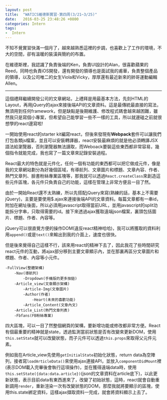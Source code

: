 ```yaml
---
layout: post
title:  "WATICS維德斯實習-第四周(3/21~3/25)"
date:   2016-03-25 23:48:26 +0800
categories: Intern
tags:
-  Intern
---
```


不知不覺實習快滿一個月了，越來越熟悉這裡的步調，也喜歡上了工作的環境，不大的空間，卻有溫暖的裝潢與簡約的布置。

在維德斯裡，我認識了負責後端的Ken，負責UI設計的Alan，很喜歡蘋果的Reed，同時也負責iOS開發，還有開發的領導也是面試我的甫華，負責整個產品的領導，以及公司唯二的女生Viola和Vicky，厚厚還有最近新來的帥哥運動編輯Allen。  
  
---
這個禮拜繼續開發公司的文章網站，上禮拜是用最基本方法，先刻HTML的Layout，再用jQuery的ajax來接後端API的文章資料。這是最傳統最直接的寫法，無須用到任何framework，但是缺點是後期維護、修改程式碼會越來越困難，雖然我只是寫個小專案，但希望自己能學習一些不一樣的工具，所以就邊碰之前就很想學的react邊寫啦!

一開始使用react的starter kit編寫react，但後來發現有**Webpack**套件可以讓我們打包各類js檔案，並且可以安裝轉譯器，react安裝最麻煩的就是他必須轉譯JSX語法給瀏覽器，否則瀏覽器無法讀取，而Weboack要裝這些東西都非常容易，幾個指令就能完成，我也寫了一篇文章來記錄安裝過程。

React最大的特色就是元件化，任何一個有功能的東西都可以把它做成元件，像是我的文章網站劃分為好幾個區域，有導航列、文章圖片和標題、文章內容、作者、熱門文章列、臉書粉絲專業區塊等，那我就可以透過`React.createClass`來創造這些元件區塊，各元件只負責自己的功能，這樣在管理上非常方便且一目了然。

由於一開始React還不太熟練，所以先搭配jQuery來寫(熟練的話，基本上不需要jQuery)，主要是要使用$.ajax來連接後端API的文章資料。每篇文章都有一串id，附加在網址後面，所以必須用javascript取得當前URL，並用javascript的split功能拆分字串，只取得需要的id。接下來透過ajax獲取遠端json檔案，裏頭包括圖片、標題、作者、內容等。

jQuery可以很直覺方便的操作DOM(違反react精神哈哈)，我可以將獲取的資料利用`append()`或是`text()`來輸出到我的介面上，速度也很快。

但是後來覺得自己這樣不行，該來用react的精神下去了，因此我花了些時間研究react元件的互動，將ajax部分移到主要文章顯示內，並在那裏再區分文章圖片和標題、作者、內容等小元件。

	-FullView(整體架構)
		-Nav(導航列)
			-Dropdown(手機版的更多按鈕)
		-Article_view(文章顯示架構)
			-Article-Img(文章圖片)
			-Author(作者)
				-Heart(未來的喜歡功能)
			-Article_Content(文章內文)
		-Article_List(熱門文章列表)
		-Fbfans(FB粉絲專業)

四大區塊，可以一目了然整個網頁的架構，要新增功能或修改都非常方便。React有個最重要的精神就是state，透過監測當前狀態是否有改變來更新DOM，使用`this.setState`就可以改變狀態，而子元件可以透過`this.props`來取得父元件元素。

例如我在Article_view先使用`getInitialState`初始化狀態，return data為空陣列，接者寫`loadArticleData()`來使用ajax連接API，並放入`componentDidMount`裡(表示DOM載入完畢後會執行這項操作)，並在獲得遠端data時，使用`this.setState({data:data.article})`(json的文章資料在article底下)，以此更新狀態，表示目前data有東西進來了，改變了初始狀態，這時，react就會自動重新調用`render`，重新渲染一次有改變狀態的DOM，那麼我就將要顯示的區塊，使用this.state綁定資料，這樣ajax擷取資料一完成，就會將資料顯示上去了。